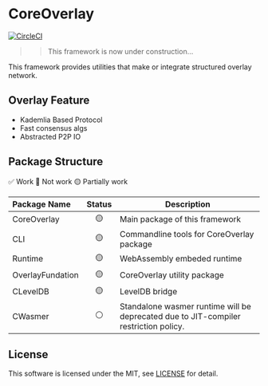 # CoreOverlay

[![CircleCI](https://dl.circleci.com/status-badge/img/gh/shotastage/CoreOverlay/tree/main.svg?style=svg)](https://dl.circleci.com/status-badge/redirect/gh/shotastage/CoreOverlay/tree/main)

>> This framework is now under construction...

This framework provides utilities that make or integrate structured overlay network.


## Overlay Feature

- Kademlia Based Protocol
- Fast consensus algs
- Abstracted P2P IO


## Package Structure

✅ Work 🔴 Not work 🟡 Partially work

| Package Name     | Status |  Description  |
|:-----------------|:------:|---------------|
| CoreOverlay      | 🟡     | Main package of this framework |
| CLI              | 🟡     | Commandline tools for CoreOverlay package |
| Runtime          | 🟡     | WebAssembly embeded runtime |
| OverlayFundation | 🟡     | CoreOverlay utility package |
| CLevelDB         | 🟡     | LevelDB bridge              |
| CWasmer          | ⚪️     | Standalone wasmer runtime will be deprecated due to JIT-compiler restriction policy.    |

## License

This software is licensed under the MIT, see [LICENSE](LICENSE) for detail.
